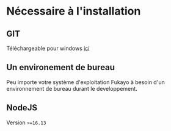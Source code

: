 # Nécessaire à l'installation
## GIT
Téléchargeable pour windows [ici](https://github.com/git-for-windows/git/releases/latest)

## Un environement de bureau
Peu importe votre système d'exploitation Fukayo à besoin d'un environnement de bureau durant le developpement.

## NodeJS
Version `>=16.13`